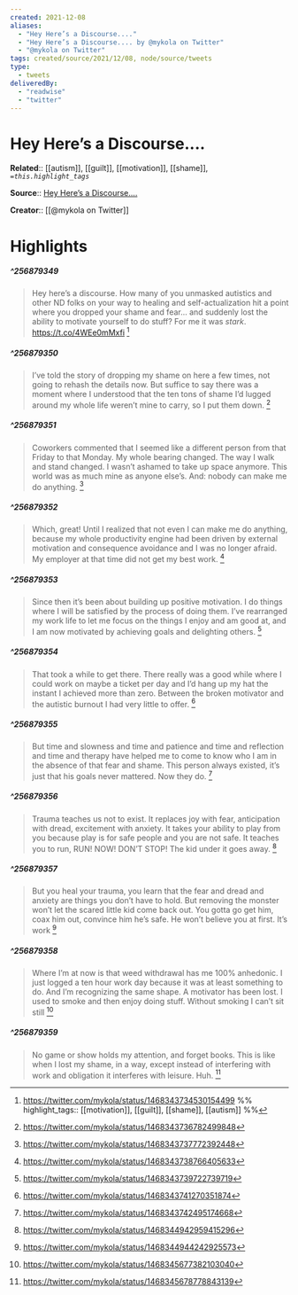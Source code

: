 ```yaml
---
created: 2021-12-08
aliases:
  - "Hey Here’s a Discourse...."
  - "Hey Here’s a Discourse.... by @mykola on Twitter"
  - "@mykola on Twitter"
tags: created/source/2021/12/08, node/source/tweets
type: 
  - tweets
deliveredBy: 
  - "readwise"
  - "twitter"
---
```

# Hey Here’s a Discourse....

**Related**:: [[autism]], [[guilt]], [[motivation]], [[shame]], 
*`=this.highlight_tags`*

**Source**:: [Hey Here’s a Discourse....](https://twitter.com/mykola/status/1468343734530154499)

**Creator**:: [[@mykola on Twitter]]

# Highlights
##### ^256879349
  
> Hey here’s a discourse. How many of you unmasked autistics and other ND folks on your way to healing and self-actualization hit a point where you dropped your shame and fear… and suddenly lost the ability to motivate yourself to do stuff?
> For me it was *stark*. https://t.co/4WEe0mMxfi 
  [^256879349]

[^256879349]: https://twitter.com/mykola/status/1468343734530154499
%%
highlight_tags:: [[motivation]], [[guilt]], [[shame]], [[autism]]
%%
##### ^256879350
  
> I’ve told the story of dropping my shame on here a few times, not going to rehash the details now. But suffice to say there was a moment where I understood that the ten tons of shame I’d lugged around my whole life weren’t mine to carry, so I put them down. 
  [^256879350]

[^256879350]: https://twitter.com/mykola/status/1468343736782499848

##### ^256879351
  
> Coworkers commented that I seemed like a different person from that Friday to that Monday. My whole bearing changed. The way I walk and stand changed. I wasn’t ashamed to take up space anymore. This world was as much mine as anyone else’s.
> And: nobody can make me do anything. 
  [^256879351]

[^256879351]: https://twitter.com/mykola/status/1468343737772392448

##### ^256879352
  
> Which, great!
> Until I realized that not even I can make me do anything, because my whole productivity engine had been driven by external motivation and consequence avoidance and I was no longer afraid.
> My employer at that time did not get my best work. 
  [^256879352]

[^256879352]: https://twitter.com/mykola/status/1468343738766405633

##### ^256879353
  
> Since then it’s been about building up positive motivation. I do things where I will be satisfied by the process of doing them. I’ve rearranged my work life to let me focus on the things I enjoy and am good at, and I am now motivated by achieving goals and delighting others. 
  [^256879353]

[^256879353]: https://twitter.com/mykola/status/1468343739722739719

##### ^256879354
  
> That took a while to get there. There really was a good while where I could work on maybe a ticket per day and I’d hang up my hat the instant I achieved more than zero.
> Between the broken motivator and the autistic burnout I had very little to offer. 
  [^256879354]

[^256879354]: https://twitter.com/mykola/status/1468343741270351874

##### ^256879355
  
> But time and slowness and time and patience and time and reflection and time and therapy have helped me to come to know who I am in the absence of that fear and shame.
> This person always existed, it’s just that his goals never mattered. Now they do. 
  [^256879355]

[^256879355]: https://twitter.com/mykola/status/1468343742495174668

##### ^256879356
  
> Trauma teaches us not to exist. It replaces joy with fear, anticipation with dread, excitement with anxiety.
> It takes your ability to play from you because play is for safe people and you are not safe.
> It teaches you to run, RUN! NOW! DON’T STOP!
> The kid under it goes away. 
  [^256879356]

[^256879356]: https://twitter.com/mykola/status/1468344942959415296

##### ^256879357
  
> But you heal your trauma, you learn that the fear and dread and anxiety are things you don’t have to hold.
> But removing the monster won’t let the scared little kid come back out. You gotta go get him, coax him out, convince him he’s safe. He won’t believe you at first. It’s work 
  [^256879357]

[^256879357]: https://twitter.com/mykola/status/1468344944242925573

##### ^256879358
  
> Where I’m at now is that weed withdrawal has me 100% anhedonic. I just logged a ten hour work day because it was at least something to do.
> And I’m recognizing the same shape. A motivator has been lost. I used to smoke and then enjoy doing stuff. Without smoking I can’t sit still 
  [^256879358]

[^256879358]: https://twitter.com/mykola/status/1468345677382103040

##### ^256879359
  
> No game or show holds my attention, and forget books.
> This is like when I lost my shame, in a way, except instead of interfering with work and obligation it interferes with leisure.
> Huh. 
  [^256879359]

[^256879359]: https://twitter.com/mykola/status/1468345678778843139

